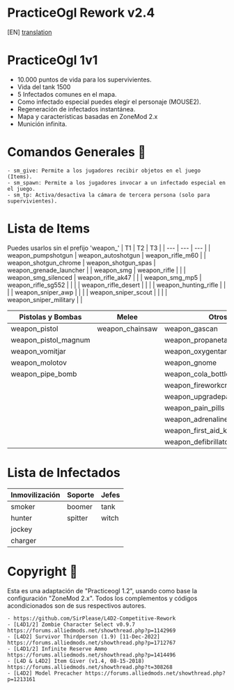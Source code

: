 # PracticeOgl Rework v2.4

[EN] [translation](https://translate.google.com/translate?sl=es&tl=en&u=https://github.com/lechuga16/practiceogl_rework)

# PracticeOgl 1v1
- 10.000 puntos de vida para los supervivientes.
- Vida del tank 1500
- 5 Infectados comunes en el mapa.
- Como infectado especial puedes elegir el personaje (MOUSE2).
- Regeneración de infectados instantánea.
- Mapa y características basadas en ZoneMod 2.x
- Munición infinita.

# Comandos Generales 🔧
```
- sm_give: Permite a los jugadores recibir objetos en el juego (Items).
- sm_spawn: Permite a los jugadores invocar a un infectado especial en el juego.
- sm_tp: Activa/desactiva la cámara de tercera persona (solo para supervivientes).
```

# Lista de Items
Puedes usarlos sin el prefijo 'weapon_'
| T1 | T2 | T3 |
| --- | --- | --- |
| weapon_pumpshotgun | weapon_autoshotgun | weapon_rifle_m60 |
| weapon_shotgun_chrome | weapon_shotgun_spas | weapon_grenade_launcher |
| weapon_smg | weapon_rifle |  |
| weapon_smg_silenced | weapon_rifle_ak47 |  |
| weapon_smg_mp5 | weapon_rifle_sg552 |  |
| | weapon_rifle_desert |  |
| | weapon_hunting_rifle |  |
| | weapon_sniper_awp |  |
| | weapon_sniper_scout |  |
| | weapon_sniper_military |  |

| Pistolas y Bombas | Melee | Otros |
| --- | --- | --- |
| weapon_pistol | weapon_chainsaw | weapon_gascan |
| weapon_pistol_magnum | | weapon_propanetank |
| weapon_vomitjar | | weapon_oxygentank |
| weapon_molotov | | weapon_gnome |
| weapon_pipe_bomb | | weapon_cola_bottles |
|  |  | weapon_fireworkcrate |
|  |  | weapon_upgradepack_explosive |
|  |  | weapon_pain_pills |
|  |  | weapon_adrenaline |
|  |  | weapon_first_aid_kit |
|  |  | weapon_defibrillator |

# Lista de Infectados

| Inmovilización | Soporte | Jefes |
| --- | --- | --- |
| smoker | boomer | tank |
| hunter | spitter | witch |
| jockey |  |  |
| charger |  |  |

# Copyright 📄

Esta es una adaptación de "Practiceogl 1.2", usando como base la configuración "ZoneMod 2.x".
Todos los complementos y códigos acondicionados son de sus respectivos autores.
```
- https://github.com/SirPlease/L4D2-Competitive-Rework
- [L4D1/2] Zombie Character Select v0.9.7 https://forums.alliedmods.net/showthread.php?p=1142969
- [L4D2] Survivor Thirdperson (1.9) [11-Dec-2022] https://forums.alliedmods.net/showthread.php?p=1712767
- [L4D1/2] Infinite Reserve Ammo https://forums.alliedmods.net/showthread.php?p=1414496
- [L4D & L4D2] Item Giver (v1.4, 08-15-2018) https://forums.alliedmods.net/showthread.php?t=308268
- [L4D2] Model Precacher https://forums.alliedmods.net/showthread.php?p=1213161
```
